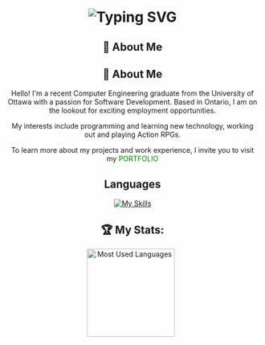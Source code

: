 <div align="center">
    <h1>
        <img src="https://readme-typing-svg.herokuapp.com?font=Jetbrains+mono&size=40&duration=3000&color=334155&center=true&vCenter=true&width=435&lines=Hey+I'm+Alex;This+is+my;Github+Profile;" alt="Typing SVG"/>
    </h1>
</div>

<div align="center">
    <h2>🚀 About Me</h2>
    <div align="center">
    <h2>🚀 About Me</h2>
    <p>Hello! I'm a recent Computer Engineering graduate from the University of Ottawa with a passion for Software Development. Based in Ontario, I am on the lookout for exciting employment opportunities.</p>
    <p>My interests include programming and learning new technology, working out and playing Action RPGs.</p>
    <p>To learn more about my projects and work experience, I invite you to visit my <a style="color:green; text-decoration:none;" href="https://www.alexsteeves.com/">PORTFOLIO</a>
</p>
</div>

<div align="center">
    <h2>
        Languages
    </h2>


</div>

[![My Skills](https://skillicons.dev/icons?i=java,js,html,css,python,cpp,ts)](https://skillicons.dev)


  
<div align="center">
    <h2>
        🏆 My Stats:
    </h2>
</div> 

<p>
    <img height=175 alt="Most Used Languages" src="https://github-readme-stats.vercel.app/api/top-langs/?username=alexsteeves&layout=compact&theme=dark" />&nbsp;&nbsp;
</p>


